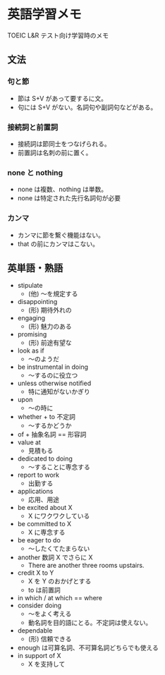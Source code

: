 # 英語学習メモ

TOEIC L&R テスト向け学習時のメモ

## 文法

### 句と節

* 節は S+V があって要するに文。
* 句には S+V がない。名詞句や副詞句などがある。

### 接続詞と前置詞

* 接続詞は節同士をつなげられる。
* 前置詞は名刺の前に置く。

### none と nothing

* none は複数、nothing は単数。
* none は特定された先行名詞句が必要

### カンマ

* カンマに節を繋ぐ機能はない。
* that の前にカンマはこない。

## 英単語・熟語

* stipulate
    * (他) 〜を規定する 
* disappointing
    * (形) 期待外れの
* engaging
    * (形) 魅力のある
* promising
    * (形) 前途有望な
* look as if
    * 〜のようだ
* be instrumental in doing
    * 〜するのに役立つ
* unless otherwise notified
    * 特に通知がないかぎり
* upon
    * 〜の時に
* whether + to 不定詞
    * 〜するかどうか
* of + 抽象名詞 == 形容詞
* value at
    * 見積もる
* dedicated to doing
    * 〜することに専念する
* report to work
    * 出勤する
* applications
    * 応用、用途
* be excited about X
    * X にワクワクしている
* be committed to X
    * X に専念する
* be eager to do
    * 〜したくてたまらない
* another 数詞 X でさらに X
    * There are another three rooms upstairs.
* credit X to Y
    * X を Y のおかげとする
    * to は前置詞
* in which / at which == where
* consider doing
    * 〜をよく考える
    * 動名詞を目的語にとる。不定詞は使えない。
* dependable
    * (形) 信頼できる
* enough は可算名詞、不可算名詞どちらでも使える
* in support of X
    * X を支持して

